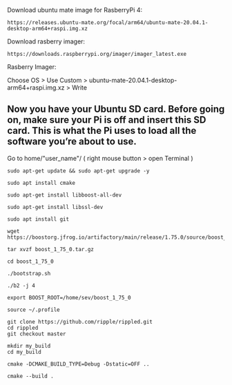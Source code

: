 Download ubuntu mate image for RasberryPi 4: 

```
https://releases.ubuntu-mate.org/focal/arm64/ubuntu-mate-20.04.1-desktop-arm64+raspi.img.xz
```


Download rasberry imager:

```
https://downloads.raspberrypi.org/imager/imager_latest.exe
```


Rasberry Imager: 

Choose OS > Use Custom > ubuntu-mate-20.04.1-desktop-arm64+raspi.img.xz > Write


Now you have your Ubuntu SD card. Before going on, make sure your Pi is off and insert this SD card. This is what the Pi uses to load all the software you’re about to use. 
---------------------------------------------------------------------------------------------------------------------------------------------------------------------------


Go to home/"user_name"/  ( right mouse button > open Terminal ) 


``` 
sudo apt-get update && sudo apt-get upgrade -y
```

```
sudo apt install cmake
```

```
sudo apt-get install libboost-all-dev
```

```
sudo apt-get install libssl-dev
```

```
sudo apt install git
```

```
wget https://boostorg.jfrog.io/artifactory/main/release/1.75.0/source/boost_1_75_0.tar.gz
```

```
tar xvzf boost_1_75_0.tar.gz
```

```
cd boost_1_75_0
```

```
./bootstrap.sh
```

```
./b2 -j 4
```

```
export BOOST_ROOT=/home/sev/boost_1_75_0
```

```
source ~/.profile
```

```
git clone https://github.com/ripple/rippled.git
cd rippled
git checkout master
```

```
mkdir my_build
cd my_build
```

```
cmake -DCMAKE_BUILD_TYPE=Debug -Dstatic=OFF ..
```

```
cmake --build .
```


